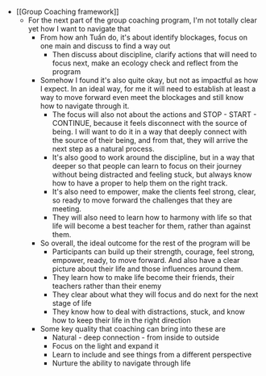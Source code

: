 - [[Group Coaching framework]]
    - For the next part of the group coaching program, I'm not totally clear yet how I want to navigate that
        - From how anh Tuấn do, it's about identify blockages, focus on one main and discuss to find a way out
            - Then discuss about discipline, clarify actions that will need to focus next, make an ecology check and reflect from the program
        - Somehow I found it's also quite okay, but not as impactful as how I expect. In an ideal way, for me it will need to establish at least a way to move forward even meet the blockages and still know how to navigate through it.
            - The focus will also not about the actions and STOP - START - CONTINUE, because it feels disconnect with the source of being. I will want to do it in a way that deeply connect with the source of their being, and from that, they will arrive the next step as a natural process.
            - It's also good to work around the discipline, but in a way that deeper so that people can learn to focus on their journey without being distracted and feeling stuck, but always know how to have a proper to help them on the right track.
            - It's also need to empower, make the clients feel strong, clear, so ready to move forward the challenges that they are meeting.
            - They will also need to learn how to harmony with life so that life will become a best teacher for them, rather than against them.
        - So overall, the ideal outcome for the rest of the program will be
            - Participants can build up their strength, courage, feel strong, empower, ready, to move forward. And also have a clear picture about their life and those influences around them.
            - They learn how to make life become their friends, their teachers rather than their enemy
            - They clear about what they will focus and do next for the next stage of life
            - They know how to deal with distractions, stuck, and know how to keep their life in the right direction
        - Some key quality that coaching can bring into these are
            - Natural - deep connection - from inside to outside
            - Focus on the light and expand it
            - Learn to include and see things from a different perspective
            - Nurture the ability to navigate through life
